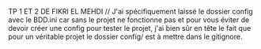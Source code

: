 TP 1 ET 2 DE FIKRI EL MEHDI
// J'ai spécifiquement laissé le dossier config avec le BDD.ini car sans le projet ne fonctionne pas et pour vous éviter de devoir créer une config pour tester le projet, j'ai bien sûr en tête le fait que pour un véritable projet le dossier config/ est à mettre dans le gitignore.
